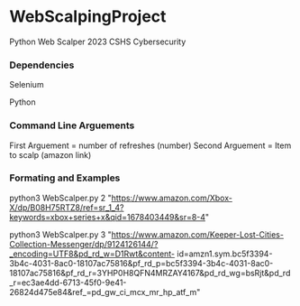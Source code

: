 # WebScalpingProject
Python Web Scalper
2023 CSHS Cybersecurity

### Dependencies 
 
Selenium
          
Python
          
### Command Line Arguements
          
First Arguement = number of refreshes (number)
Second Arguement = Item to scalp (amazon link) 

### Formating and Examples

python3 WebScalper.py 2 "https://www.amazon.com/Xbox-X/dp/B08H75RTZ8/ref=sr_1_4?keywords=xbox+series+x&qid=1678403449&sr=8-4"
    
 python3 WebScalper.py 3 "https://www.amazon.com/Keeper-Lost-Cities-Collection-Messenger/dp/9124126144/?_encoding=UTF8&pd_rd_w=D1Rwt&content-      id=amzn1.sym.bc5f3394-3b4c-4031-8ac0-18107ac75816&pf_rd_p=bc5f3394-3b4c-4031-8ac0-                                       18107ac75816&pf_rd_r=3YHP0H8QFN4MRZAY4167&pd_rd_wg=bsRjt&pd_rd_r=ec3ae4dd-6713-45f0-9e41-26824d475e84&ref_=pd_gw_ci_mcx_mr_hp_atf_m"




